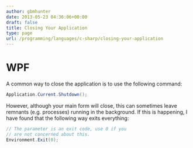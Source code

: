 ```yaml
---
author: gbmhunter
date: 2013-05-23 04:36:06+00:00
draft: false
title: Closing Your Application
type: page
url: /programming/languages/c-sharp/closing-your-application
---
```


# WPF

A common way to close the application is to use the following command:

```c#    
Application.Current.Shutdown();
```

However, although your main form will close, this can sometimes leave remnants (e.g. processes) running in the background. If this is happening, I have found that the following way exits everything:

```c# 
// The parameter is an exit code, use 0 if you
// are not concerned about this.
Environment.Exit(0);
```